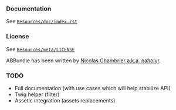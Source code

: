 ### Documentation

See [`Resources/doc/index.rst`](https://github.com/naholyr/ABBundle/blob/master/Resources/doc/index.rst)

### License

See [`Resources/meta/LICENSE`](https://github.com/naholyr/ABBundle/blob/master/Resources/meta/LICENSE)

ABBundle has been written by [Nicolas Chambrier a.k.a. naholyr](http://naholyr.fr).

### TODO

* Full documentation (with use cases which will help stabilize API)
* Twig helper (filter)
* Assetic integration (assets replacements)
